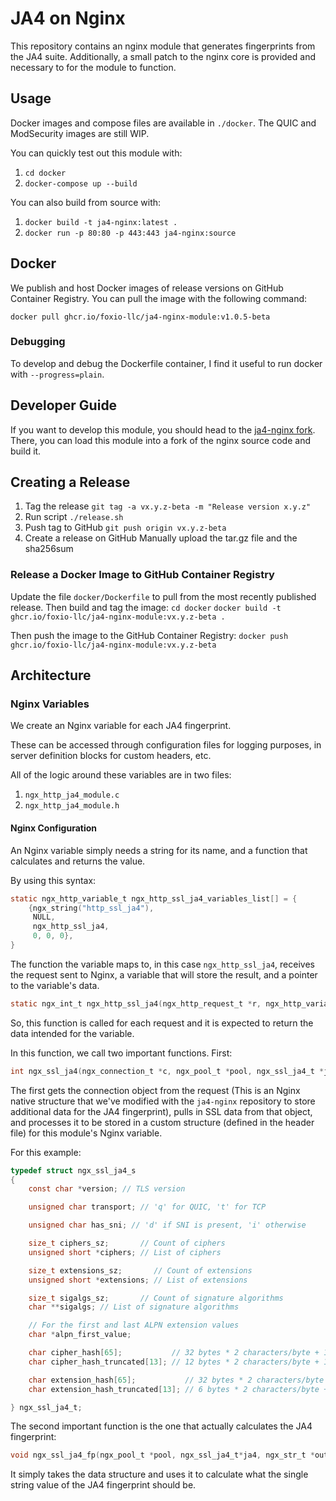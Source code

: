 # JA4 on Nginx

This repository contains an nginx module that generates fingerprints from the JA4 suite. Additionally, a small patch to the nginx core is provided and necessary to for the module to function.

## Usage

Docker images and compose files are available in `./docker`. The QUIC and ModSecurity images are still WIP.

You can quickly test out this module with:
1. `cd docker`
2. `docker-compose up --build`

You can also build from source with:

1. `docker build -t ja4-nginx:latest .`
2. `docker run -p 80:80 -p 443:443 ja4-nginx:source`

## Docker

We publish and host Docker images of release versions on GitHub Container Registry. You can pull the image with the following command:

`docker pull ghcr.io/foxio-llc/ja4-nginx-module:v1.0.5-beta`

### Debugging

To develop and debug the Dockerfile container, I find it useful to run docker with `--progress=plain`.

## Developer Guide

If you want to develop this module, you should head to the [ja4-nginx fork](https://github.com/FoxIO-LLC/ja4-nginx). There, you can load this module into a fork of the nginx source code and build it.

## Creating a Release

1. Tag the release
`git tag -a vx.y.z-beta -m "Release version x.y.z"`
2. Run script
`./release.sh`
3. Push tag to GitHub
`git push origin vx.y.z-beta`
4. Create a release on GitHub
Manually upload the tar.gz file and the sha256sum

### Release a Docker Image to GitHub Container Registry

Update the file `docker/Dockerfile` to pull from the most recently published release. Then build and tag the image:
`cd docker`
`docker build -t ghcr.io/foxio-llc/ja4-nginx-module:vx.y.z-beta .`

Then push the image to the GitHub Container Registry:
`docker push ghcr.io/foxio-llc/ja4-nginx-module:vx.y.z-beta`

## Architecture

### Nginx Variables

We create an Nginx variable for each JA4 fingerprint.

These can be accessed through configuration files for logging purposes, in server definition blocks for custom headers, etc.

All of the logic around these variables are in two files:

1. `ngx_http_ja4_module.c`
2. `ngx_http_ja4_module.h`

#### Nginx Configuration

An Nginx variable simply needs a string for its name, and a function that calculates and returns the value.

By using this syntax:

```C
static ngx_http_variable_t ngx_http_ssl_ja4_variables_list[] = {
    {ngx_string("http_ssl_ja4"),
     NULL,
     ngx_http_ssl_ja4,
     0, 0, 0},
}
```

The function the variable maps to, in this case `ngx_http_ssl_ja4`, receives the request sent to Nginx, a variable that will store the result, and a pointer to the variable's data.

```C
static ngx_int_t ngx_http_ssl_ja4(ngx_http_request_t *r, ngx_http_variable_value_t *v, uintptr_t data);
```

So, this function is called for each request and it is expected to return the data intended for the variable.

In this function, we call two important functions. First:

```C
int ngx_ssl_ja4(ngx_connection_t *c, ngx_pool_t *pool, ngx_ssl_ja4_t *ja4);
```

The first gets the connection object from the request (This is an Nginx native structure that we've modified with the `ja4-nginx` repository to store additional data for the JA4 fingerprint), pulls in SSL data from that object, and processes it to be stored in a custom structure (defined in the header file) for this module's Nginx variable.

For this example:

```C
typedef struct ngx_ssl_ja4_s
{
    const char *version; // TLS version

    unsigned char transport; // 'q' for QUIC, 't' for TCP

    unsigned char has_sni; // 'd' if SNI is present, 'i' otherwise

    size_t ciphers_sz;       // Count of ciphers
    unsigned short *ciphers; // List of ciphers

    size_t extensions_sz;       // Count of extensions
    unsigned short *extensions; // List of extensions

    size_t sigalgs_sz;       // Count of signature algorithms
    char **sigalgs; // List of signature algorithms

    // For the first and last ALPN extension values
    char *alpn_first_value;

    char cipher_hash[65];           // 32 bytes * 2 characters/byte + 1 for '\0'
    char cipher_hash_truncated[13]; // 12 bytes * 2 characters/byte + 1 for '\0'

    char extension_hash[65];           // 32 bytes * 2 characters/byte + 1 for '\0'
    char extension_hash_truncated[13]; // 6 bytes * 2 characters/byte + 1 for '\0'

} ngx_ssl_ja4_t;
```

The second important function is the one that actually calculates the JA4 fingerprint:

```C
void ngx_ssl_ja4_fp(ngx_pool_t *pool, ngx_ssl_ja4_t*ja4, ngx_str_t *out);
```

It simply takes the data structure and uses it to calculate what the single string value of the JA4 fingerprint should be.
